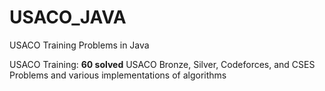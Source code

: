 # USACO_JAVA
USACO Training Problems in Java

USACO Training: **60 solved** USACO Bronze, Silver, Codeforces, and CSES Problems and various implementations of algorithms
